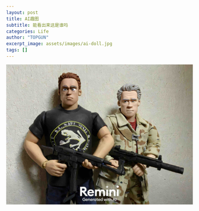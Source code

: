 ```yaml
---
layout: post
title: AI趣图
subtitle: 能看出来这是谁吗
categories: Life
author: "TOPGUN"
excerpt_image: assets/images/ai-doll.jpg
tags: []
---
```



![生活漫画](/assets/images/ai-doll.jpg)
